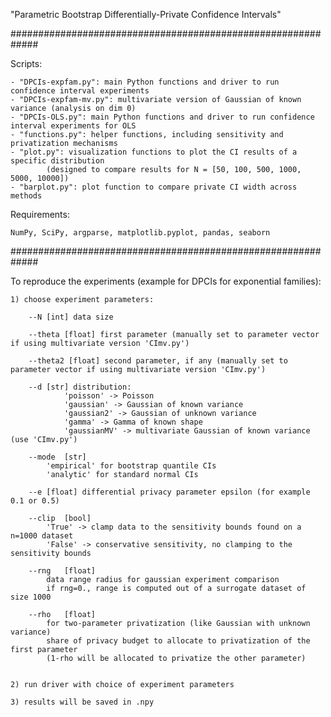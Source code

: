 "Parametric Bootstrap Differentially-Private Confidence Intervals"


#############################################################

Scripts:

	- "DPCIs-expfam.py": main Python functions and driver to run confidence interval experiments
	- "DPCIs-expfam-mv.py": multivariate version of Gaussian of known variance (analysis on dim 0)
	- "DPCIs-OLS.py": main Python functions and driver to run confidence interval experiments for OLS
	- "functions.py": helper functions, including sensitivity and privatization mechanisms
	- "plot.py": visualization functions to plot the CI results of a specific distribution
			(designed to compare results for N = [50, 100, 500, 1000, 5000, 10000])
	- "barplot.py": plot function to compare private CI width across methods
		
Requirements:
	
	NumPy, SciPy, argparse, matplotlib.pyplot, pandas, seaborn

#############################################################

To reproduce the experiments (example for DPCIs for exponential families):

	1) choose experiment parameters:
	
		--N	[int] data size
		
		--theta	[float] first parameter (manually set to parameter vector if using multivariate version 'CImv.py')
		
		--theta2 [float] second parameter, if any (manually set to parameter vector if using multivariate version 'CImv.py')
		
		--d	[str] distribution:
				'poisson' -> Poisson 
				'gaussian' -> Gaussian of known variance
				'gaussian2' -> Gaussian of unknown variance
				'gamma' -> Gamma of known shape
				'gaussianMV' -> multivariate Gaussian of known variance (use 'CImv.py')
		
		--mode	[str] 
			'empirical' for bootstrap quantile CIs
			'analytic' for standard normal CIs
		
		--e	[float] differential privacy parameter epsilon (for example 0.1 or 0.5)
		
		--clip	[bool]
			'True' -> clamp data to the sensitivity bounds found on a n=1000 dataset
			'False' -> conservative sensitivity, no clamping to the sensitivity bounds
		
		--rng	[float]
			data range radius for gaussian experiment comparison
			if rng=0., range is computed out of a surrogate dataset of size 1000
		
		--rho	[float]
			for two-parameter privatization (like Gaussian with unknown variance)
			share of privacy budget to allocate to privatization of the first parameter
			(1-rho will be allocated to privatize the other parameter)
	
	
	2) run driver with choice of experiment parameters
	
	3) results will be saved in .npy
